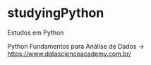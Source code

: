 # studyingPython
Estudos em Python

Python Fundamentos para Análise de Dados -> <https://www.datascienceacademy.com.br/>